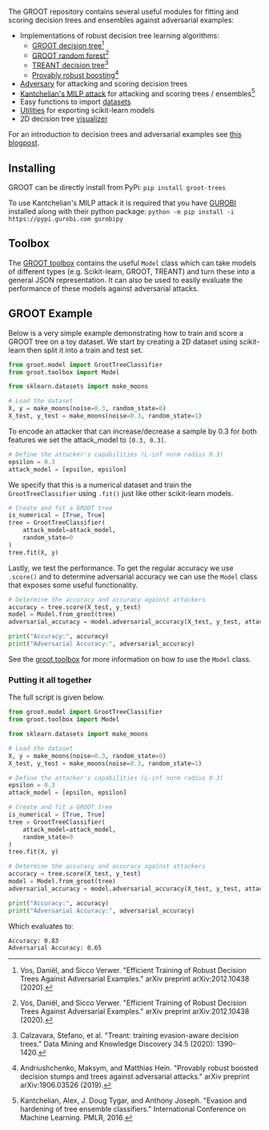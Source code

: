 The GROOT repository contains several useful modules for fitting and scoring decision trees and ensembles against adversarial examples:

- Implementations of robust decision tree learning algorithms:
    * [GROOT decision tree](../reference/models/groot_tree/)[^1]
    * [GROOT random forest](../reference/models/groot_forest/)[^1]
    * [TREANT decision tree](../reference/models/treant/)[^2]
    * [Provably robust boosting](../reference/models/boosting/)[^3]
- [Adversary](../reference/adversary/) for attacking and scoring decision trees
- [Kantchelian's MILP attack](../reference/verification/) for attacking and scoring trees / ensembles[^4]
- Easy functions to import [datasets](../reference/datasets/)
- [Utilities](../reference/util) for exporting scikit-learn models
- 2D decision tree [visualizer](../reference/visualization/)

For an introduction to decision trees and adversarial examples see [this blogpost](https://cyber-analytics.nl/blogposts/2021-03-15-trees-adversarial-examples/).

## Installing
GROOT can be directly install from PyPi:
```pip install groot-trees```

To use Kantchelian's MILP attack it is required that you have [GUROBI](https://www.gurobi.com/) installed along with their python package:
```python -m pip install -i https://pypi.gurobi.com gurobipy```

## Toolbox
The [GROOT toolbox](../reference/toolbox/) contains the useful `Model` class which can take models of different types (e.g. Scikit-learn, GROOT, TREANT) and turn these into a general JSON representation. It can also be used to easily evaluate the performance of these models against adversarial attacks.

## GROOT Example
Below is a very simple example demonstrating how to train and score a GROOT tree on a toy dataset. We start by creating a 2D dataset using scikit-learn then split it into a train and test set.

``` python
from groot.model import GrootTreeClassifier
from groot.toolbox import Model

from sklearn.datasets import make_moons

# Load the dataset
X, y = make_moons(noise=0.3, random_state=0)
X_test, y_test = make_moons(noise=0.3, random_state=1)
```

To encode an attacker that can increase/decrease a sample by 0.3 for both features we set the attack_model to `[0.3, 0.3]`.

``` python
# Define the attacker's capabilities (L-inf norm radius 0.3)
epsilon = 0.3
attack_model = [epsilon, epsilon]
```

We specify that this is a numerical dataset and train the `GrootTreeClassifier` using `.fit()` just like other scikit-learn models.

``` python
# Create and fit a GROOT tree
is_numerical = [True, True]
tree = GrootTreeClassifier(
    attack_model=attack_model,
    random_state=0
)
tree.fit(X, y)
```

Lastly, we test the performance. To get the regular accuracy we use `.score()` and to determine adversarial accuracy we can use the `Model` class that exposes some useful functionality.

``` python
# Determine the accuracy and accuracy against attackers
accuracy = tree.score(X_test, y_test)
model = Model.from_groot(tree)
adversarial_accuracy = model.adversarial_accuracy(X_test, y_test, attack="tree", epsilon=0.3)

print("Accuracy:", accuracy)
print("Adversarial Accuracy:", adversarial_accuracy)
```

See the [groot.toolbox](../reference/toolbox) for more information on how to use the `Model` class.

### Putting it all together
The full script is given below.

``` python
from groot.model import GrootTreeClassifier
from groot.toolbox import Model

from sklearn.datasets import make_moons

# Load the dataset
X, y = make_moons(noise=0.3, random_state=0)
X_test, y_test = make_moons(noise=0.3, random_state=1)

# Define the attacker's capabilities (L-inf norm radius 0.3)
epsilon = 0.3
attack_model = [epsilon, epsilon]

# Create and fit a GROOT tree
is_numerical = [True, True]
tree = GrootTreeClassifier(
    attack_model=attack_model,
    random_state=0
)
tree.fit(X, y)

# Determine the accuracy and accuracy against attackers
accuracy = tree.score(X_test, y_test)
model = Model.from_groot(tree)
adversarial_accuracy = model.adversarial_accuracy(X_test, y_test, attack="tree", epsilon=0.3)

print("Accuracy:", accuracy)
print("Adversarial Accuracy:", adversarial_accuracy)
```

Which evaluates to:

```
Accuracy: 0.83
Adversarial Accuracy: 0.65
```

[^1]: Vos, Daniël, and Sicco Verwer. "Efficient Training of Robust Decision Trees Against Adversarial Examples." arXiv preprint arXiv:2012.10438 (2020).
[^2]: Calzavara, Stefano, et al. "Treant: training evasion-aware decision trees." Data Mining and Knowledge Discovery 34.5 (2020): 1390-1420.
[^3]: Andriushchenko, Maksym, and Matthias Hein. "Provably robust boosted decision stumps and trees against adversarial attacks." arXiv preprint arXiv:1906.03526 (2019).
[^4]: Kantchelian, Alex, J. Doug Tygar, and Anthony Joseph. "Evasion and hardening of tree ensemble classifiers." International Conference on Machine Learning. PMLR, 2016.